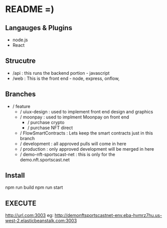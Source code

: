 # README =)

## Langauges & Plugins
* node.js
* React

## Strucutre
* /api : this runs the backend portion - javascript
* /web : This is the front end - node, express, onflow, 

## Branches
* / feature 
    * / uiux-design : used to implement front end design and graphics
    * / moonpay : used to implment Moonpay on front end
        * / purchase crypto
        * / purchase NFT direct
    * / FlowSmartContracts : Lets keep the smart contracts just in this branch
    * / development : all approved pulls will come in here
    * / production : only approved development will be merged in here
    * / demo-nft-sportscast-net : this is only for the demo.nft.sportscast.net

## Install
npm run build
npm run start

## EXECUTE
http://url.com:3003
eg: http://demonftsportscastnet-env.eba-hvmrz7hu.us-west-2.elasticbeanstalk.com:3003

